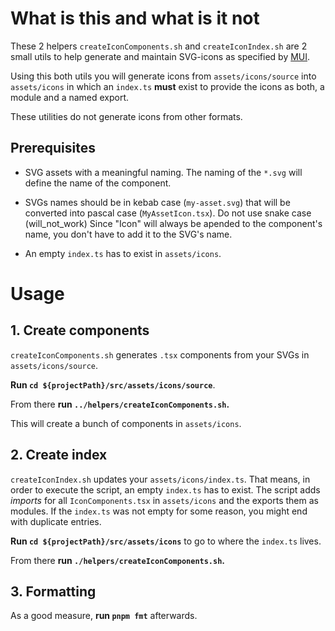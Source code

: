 <!--
SPDX-FileCopyrightText: OpenTalk GmbH <mail@opentalk.eu>

SPDX-License-Identifier: EUPL-1.2
-->

# What is this and what is it not

These 2 helpers `createIconComponents.sh` and `createIconIndex.sh` are 2 small utils to help generate and maintain SVG-icons as specified by [MUI](https://mui.com/components/icons/#svgicon).

Using this both utils you will generate icons from `assets/icons/source` into `assets/icons` in which an `index.ts` **must** exist to provide the icons as both, a module and a named export.

These utilities do not generate icons from other formats.

## Prerequisites

- SVG assets with a meaningful naming. The naming of the `*.svg` will define the name of the component.

- SVGs names should be in kebab case (`my-asset.svg`) that will be converted into pascal case (`MyAssetIcon.tsx`). Do not use snake case (will_not_work) Since "Icon" will always be apended to the component's name, you don't have to add it to the SVG's name.

- An empty `index.ts` has to exist in `assets/icons`.

# Usage

## 1. Create components

`createIconComponents.sh` generates `.tsx` components from your SVGs in `assets/icons/source`.

**Run `cd ${projectPath}/src/assets/icons/source`**.

From there **run `../helpers/createIconComponents.sh`.**

This will create a bunch of components in `assets/icons`.

## 2. Create index

`createIconIndex.sh` updates your `assets/icons/index.ts`. That means, in order to execute the script, an empty `index.ts` has to exist. The script adds _imports_ for all `IconComponents.tsx` in `assets/icons` and the exports them as modules. If the `index.ts` was not empty for some reason, you might end with duplicate entries.

**Run `cd ${projectPath}/src/assets/icons`** to go to where the `index.ts` lives.

From there **run `./helpers/createIconComponents.sh`.**

## 3. Formatting

As a good measure, **run `pnpm fmt`** afterwards.
